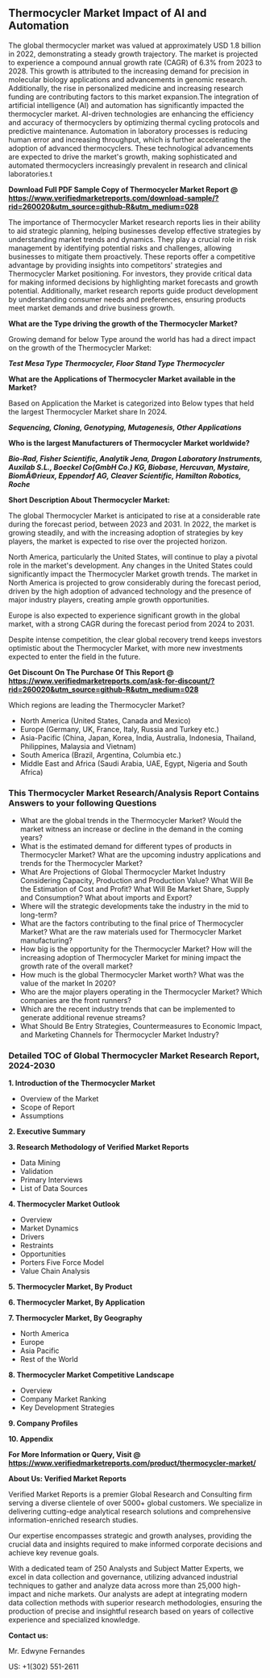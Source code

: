 <h2>Thermocycler Market Impact of AI and Automation</h2>The global thermocycler market was valued at approximately USD 1.8 billion in 2022, demonstrating a steady growth trajectory. The market is projected to experience a compound annual growth rate (CAGR) of 6.3% from 2023 to 2028. This growth is attributed to the increasing demand for precision in molecular biology applications and advancements in genomic research. Additionally, the rise in personalized medicine and increasing research funding are contributing factors to this market expansion.The integration of artificial intelligence (AI) and automation has significantly impacted the thermocycler market. AI-driven technologies are enhancing the efficiency and accuracy of thermocyclers by optimizing thermal cycling protocols and predictive maintenance. Automation in laboratory processes is reducing human error and increasing throughput, which is further accelerating the adoption of advanced thermocyclers. These technological advancements are expected to drive the market's growth, making sophisticated and automated thermocyclers increasingly prevalent in research and clinical laboratories.t</p><p id="" class=""><strong>Download Full PDF Sample Copy of Thermocycler Market Report @ <a href="https://www.verifiedmarketreports.com/download-sample/?rid=260020&utm_source=github-R&utm_medium=028" target="_blank">https://www.verifiedmarketreports.com/download-sample/?rid=260020&utm_source=github-R&utm_medium=028</a></strong></p><p>The importance of&nbsp;Thermocycler Market research reports lies in their ability to aid strategic planning, helping businesses develop effective strategies by understanding market trends and dynamics. They play a crucial role in risk management by identifying potential risks and challenges, allowing businesses to mitigate them proactively. These reports offer a competitive advantage by providing insights into competitors' strategies and Thermocycler Market positioning. For investors, they provide critical data for making informed decisions by highlighting market forecasts and growth potential. Additionally, market research reports guide product development by understanding consumer needs and preferences, ensuring products meet market demands and drive business growth.</p><p><strong>What are the&nbsp;Type driving the growth of the Thermocycler Market?</strong></p><p id="" class="">Growing demand for below Type around the world has had a direct impact on the growth of the Thermocycler Market:</p><em><strong>Test Mesa Type Thermocycler, Floor Stand Type Thermocycler</strong></em></p><strong>What are the&nbsp;Applications&nbsp;of Thermocycler Market available in the Market?</strong></p><p id="" class="">Based on Application the Market is categorized into Below types that held the largest Thermocycler Market share In 2024.</p><em><strong>Sequencing, Cloning, Genotyping, Mutagenesis, Other Applications</strong></em></p><strong>Who is the largest Manufacturers of Thermocycler Market worldwide?</strong></p><p><em><strong>Bio-Rad, Fisher Scientific, Analytik Jena, Dragon Laboratory Instruments, Auxilab S.L., Boeckel Co(GmbH Co.) KG, Biobase, Hercuvan, Mystaire, BiomÃ©rieux, Eppendorf AG, Cleaver Scientific, Hamilton Robotics, Roche</strong></em></p><p id="" class=""><strong>Short Description About Thermocycler Market:</strong></p><p>The global Thermocycler Market is anticipated to rise at a considerable rate during the forecast period, between 2023 and 2031. In 2022, the market is growing steadily, and with the increasing adoption of strategies by key players, the market is expected to rise over the projected horizon.</p><p>North America, particularly the United States, will continue to play a pivotal role in the market's development. Any changes in the United States could significantly impact the Thermocycler Market growth trends. The market in North America is projected to grow considerably during the forecast period, driven by the high adoption of advanced technology and the presence of major industry players, creating ample growth opportunities.</p><p>Europe is also expected to experience significant growth in the global market, with a strong CAGR during the forecast period from 2024 to 2031.</p><p>Despite intense competition, the clear global recovery trend keeps investors optimistic about the Thermocycler Market, with more new investments expected to enter the field in the future.</p><p id="" class=""><strong>Get Discount On The Purchase Of This Report @ <a href="https://www.verifiedmarketreports.com/ask-for-discount/?rid=260020&utm_source=github-R&utm_medium=028" target="_blank">https://www.verifiedmarketreports.com/ask-for-discount/?rid=260020&utm_source=github-R&utm_medium=028</a></strong></p>Which regions are leading the Thermocycler Market?</p><ul><li>North America (United States, Canada and Mexico)</li><li>Europe (Germany, UK, France, Italy, Russia and Turkey etc.)</li><li>Asia-Pacific (China, Japan, Korea, India, Australia, Indonesia, Thailand, Philippines, Malaysia and Vietnam)</li><li>South America (Brazil, Argentina, Columbia etc.)</li><li>Middle East and Africa (Saudi Arabia, UAE, Egypt, Nigeria and South Africa)</li></ul><h3 id="" class="">This Thermocycler Market Research/Analysis Report Contains Answers to your following Questions</h3><ul><li>What are the global trends in the Thermocycler Market? Would the market witness an increase or decline in the demand in the coming years?</li><li>What is the estimated demand for different types of products in Thermocycler Market? What are the upcoming industry applications and trends for the Thermocycler Market?</li><li>What Are Projections of Global Thermocycler Market Industry Considering Capacity, Production and Production Value? What Will Be the Estimation of Cost and Profit? What Will Be Market Share, Supply and Consumption? What about imports and Export?</li><li>Where will the strategic developments take the industry in the mid to long-term?</li><li>What are the factors contributing to the final price of Thermocycler Market? What are the raw materials used for Thermocycler Market manufacturing?</li><li>How big is the opportunity for the Thermocycler Market? How will the increasing adoption of Thermocycler Market for mining impact the growth rate of the overall market?</li><li>How much is the global Thermocycler Market worth? What was the value of the market In 2020?</li><li>Who are the major players operating in the Thermocycler Market? Which companies are the front runners?</li><li>Which are the recent industry trends that can be implemented to generate additional revenue streams?</li><li>What Should Be Entry Strategies, Countermeasures to Economic Impact, and Marketing Channels for Thermocycler Market Industry?</li></ul><h3 id="" class="">Detailed TOC of Global Thermocycler Market Research Report, 2024-2030</h3><p id="" class=""><strong>1. Introduction of the Thermocycler Market</strong></p><ul><li>Overview of the Market</li><li>Scope of Report</li><li>Assumptions</li></ul><p id="" class=""><strong>2. Executive Summary</strong></p><p id="" class=""><strong>3. Research Methodology of Verified Market Reports</strong></p><ul><li>Data Mining</li><li>Validation</li><li>Primary Interviews</li><li>List of Data Sources</li></ul><p id="" class=""><strong>4. Thermocycler Market Outlook</strong></p><ul><li>Overview</li><li>Market Dynamics</li><li>Drivers</li><li>Restraints</li><li>Opportunities</li><li>Porters Five Force Model</li><li>Value Chain Analysis</li></ul><p id="" class=""><strong>5. Thermocycler Market, By Product</strong></p><p id="" class=""><strong>6. Thermocycler Market, By Application</strong></p><p id="" class=""><strong>7. Thermocycler Market, By Geography</strong></p><ul><li>North America</li><li>Europe</li><li>Asia Pacific</li><li>Rest of the World</li></ul><p id="" class=""><strong>8. Thermocycler Market Competitive Landscape</strong></p><ul><li>Overview</li><li>Company Market Ranking</li><li>Key Development Strategies</li></ul><p id="" class=""><strong>9. Company Profiles</strong></p><p id="" class=""><strong>10. Appendix</strong></p><p id="" class=""><strong>For More Information or Query, Visit @ <a href="https://www.verifiedmarketreports.com/product/thermocycler-market/" target="_blank">https://www.verifiedmarketreports.com/product/thermocycler-market/</a></strong></p><p id="" class=""><strong>About Us: Verified Market Reports</strong></p><p id="" class="">Verified Market Reports is a premier Global Research and Consulting firm serving a diverse clientele of over 5000+ global customers. We specialize in delivering cutting-edge analytical research solutions and comprehensive information-enriched research studies.</p><p id="" class="">Our expertise encompasses strategic and growth analyses, providing the crucial data and insights required to make informed corporate decisions and achieve key revenue goals.</p><p id="" class="">With a dedicated team of 250 Analysts and Subject Matter Experts, we excel in data collection and governance, utilizing advanced industrial techniques to gather and analyze data across more than 25,000 high-impact and niche markets. Our analysts are adept at integrating modern data collection methods with superior research methodologies, ensuring the production of precise and insightful research based on years of collective experience and specialized knowledge.</p><p id="" class=""><strong>Contact us:</strong></p><p id="" class="">Mr. Edwyne Fernandes</p><p id="" class="">US: +1(302) 551-2611</p>